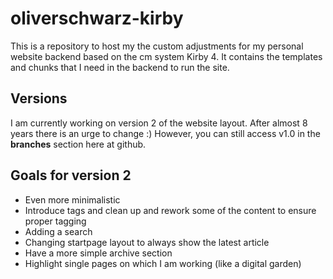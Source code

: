 # oliverschwarz-kirby

This is a repository to host my the custom adjustments for my personal website backend based on the cm system Kirby 4. It contains the templates and chunks that I need in the backend to run the site.

## Versions

I am currently working on version 2 of the website layout. After almost 8 years there is an urge to change :) However, you can still access v1.0 in the **branches** section here at github.

## Goals for version 2

* Even more minimalistic
* Introduce tags and clean up and rework some of the content to ensure proper tagging
* Adding a search
* Changing startpage layout to always show the latest article
* Have a more simple archive section
* Highlight single pages on which I am working (like a digital garden)